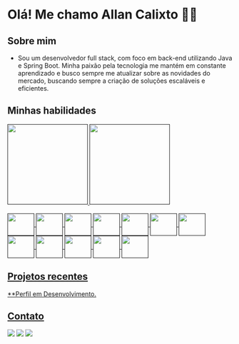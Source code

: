 # Olá! Me chamo Allan Calixto 👋😉

## Sobre mim
- Sou um desenvolvedor full stack, com foco em back-end utilizando Java e Spring Boot. Minha paixão pela tecnologia me mantém em constante aprendizado e busco sempre me atualizar sobre as novidades do mercado, buscando sempre a criação de soluções escaláveis e eficientes.

##

## Minhas habilidades

<div>
  <a href="">
  <img height="180em" src="https://github-readme-stats.vercel.app/api?username=AllanCalixto&show_icons=true&include_all_commits=true&count_private=true" />
  <img height="180em" src="https://github-readme-stats.vercel.app/api/top-langs/?username=AllanCalixto&layout=compact&langs_count=16&theme=default" />
</div>

<div style="display: inline_block"><br>
  <img align="center" alt="" height="50" width="60" src="https://cdn.jsdelivr.net/gh/devicons/devicon/icons/java/java-original-wordmark.svg">
  <img align="center" alt="" height="50" width="60" src="https://cdn.jsdelivr.net/gh/devicons/devicon/icons/spring/spring-original.svg">
  <img align="center" alt="" height="50" width="60" src="https://cdn.jsdelivr.net/gh/devicons/devicon/icons/postgresql/postgresql-original.svg">
  <img align="center" alt="" height="50" width="60" src="https://cdn.jsdelivr.net/gh/devicons/devicon/icons/docker/docker-original.svg">
  <img align="center" alt="" height="50" width="60" src="https://cdn.jsdelivr.net/gh/devicons/devicon/icons/mysql/mysql-original.svg">
  <img align="center" alt="" height="50" width="60" src="https://cdn.jsdelivr.net/gh/devicons/devicon/icons/php/php-original.svg">
  <img align="center" alt="" height="50" width="60" src="https://cdn.jsdelivr.net/gh/devicons/devicon/icons/laravel/laravel-plain-wordmark.svg">
  <img align="center" alt="" height="50" width="60" src="https://cdn.jsdelivr.net/gh/devicons/devicon/icons/linux/linux-original.svg">
  <img align="center" alt="" height="50" width="60" src="https://cdn.jsdelivr.net/gh/devicons/devicon/icons/react/react-original.svg">
  <img align="center" alt="" height="50" width="60" src="https://cdn.jsdelivr.net/gh/devicons/devicon/icons/javascript/javascript-original.svg">
  <img align="center" alt="" height="50" width="60" src="https://cdn.jsdelivr.net/gh/devicons/devicon/icons/css3/css3-original.svg">
  <img align="center" alt="" height="50" width="60" src="https://cdn.jsdelivr.net/gh/devicons/devicon/icons/html5/html5-original.svg">

</div>

## Projetos recentes
**Perfil em Desenvolvimento.

## Contato
<div> 
  <a href="" target="_blank"><img src="https://img.shields.io/badge/-Instagram-%23E4405F?style=for-the-badge&logo=instagram&logoColor=white" target="_blank"></a>
  <a href = "mailto:"><img src="https://img.shields.io/badge/-Gmail-%23333?style=for-the-badge&logo=gmail&logoColor=white" target="_blank"></a>
  <a href="" target="_blank"><img src="https://img.shields.io/badge/-LinkedIn-%230077B5?style=for-the-badge&logo=linkedin&logoColor=white" target="_blank"></a> 
  
</div>
